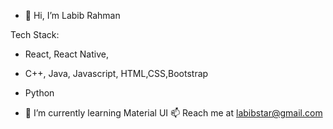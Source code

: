 - 👋 Hi, I’m Labib Rahman

 Tech Stack:
-   React, React Native,
-   C++, Java, Javascript, HTML,CSS,Bootstrap
-   Python


- 🌱 I’m currently learning Material UI
📫 Reach me at labibstar@gmail.com

